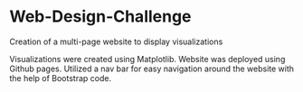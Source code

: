 # Web-Design-Challenge
Creation of a multi-page website to display visualizations

Visualizations were created using Matplotlib.
Website was deployed using Github pages.
Utilized a nav bar for easy navigation around the website with the help of Bootstrap code. 

